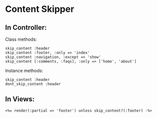 Content Skipper
===============

In Controller:
--------------

Class methods:

    skip_content :header
    skip_content :footer, :only => 'index'
    skip_content :navigation, :except => 'show'
    skip_content [:comments, :faqs], :only => ['home', 'about']

Instance methods:

    skip_content :header
    dont_skip_content :header

  
In Views:
---------

    <%= render(:partial => 'footer') unless skip_content?(:footer) -%>

